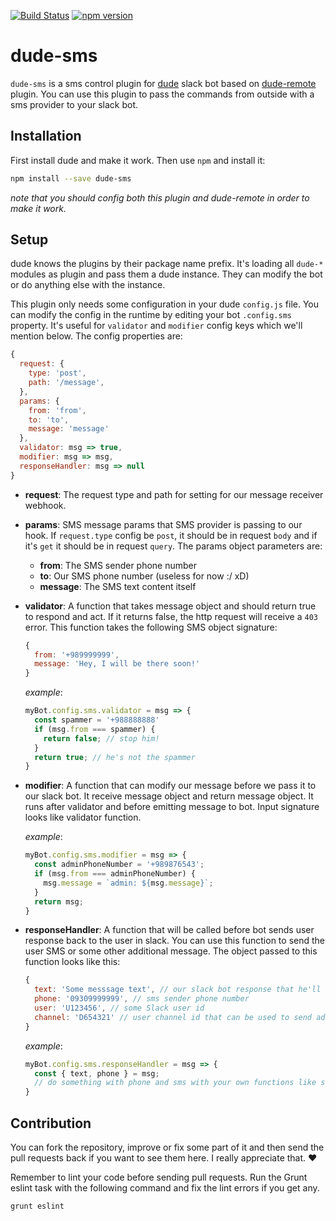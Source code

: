 [![Build Status](https://travis-ci.org/dudeee/dude-sms.svg?branch=master)](https://travis-ci.org/dudeee/dude-sms)
[![npm version](https://badge.fury.io/js/dude-sms.svg)](https://badge.fury.io/js/dude-sms)
# dude-sms

`dude-sms` is a sms control plugin for [dude](https://github.com/dudeee/dude) slack bot based on [dude-remote](https://github.com/dudeee/dude-remote) plugin. You can use this plugin to pass the commands from outside with a sms provider to your slack bot.


## Installation

First install dude and make it work. Then use `npm` and install it:

```bash
npm install --save dude-sms
```

*note that you should config both this plugin and dude-remote in order to make it work.*


## Setup

dude knows the plugins by their package name prefix. It's loading all `dude-*` modules as plugin and pass them a dude instance. They can modify the bot or do anything else with the instance.

This plugin only needs some configuration in your dude `config.js` file. You can modify the config in the runtime by editing your bot `.config.sms` property. It's useful for `validator` and `modifier` config keys which we'll mention below. The config properties are:

```js
{
  request: {
    type: 'post',
    path: '/message',
  },
  params: {
    from: 'from',
    to: 'to',
    message: 'message'
  },
  validator: msg => true,
  modifier: msg => msg,
  responseHandler: msg => null
}
```

* **request**: The request type and path for setting for our message receiver webhook.


* **params**: SMS message params that SMS provider is passing to our hook. If `request.type` config be `post`, it should be in request `body` and if it's `get` it should be in request `query`. The params object parameters are:
  * **from**: The SMS sender phone number
  * **to**: Our SMS phone number (useless for now :/ xD)
  * **message**: The SMS text content itself


* **validator**: A function that takes message object and should return true to respond and act. If it returns false, the http request will receive a `403` error. This function takes the following SMS object signature:

  ```js
  {
    from: '+989999999',
    message: 'Hey, I will be there soon!'
  }
  ```

  *example*:

  ```js
  myBot.config.sms.validator = msg => {
    const spammer = '+988888888'
    if (msg.from === spammer) {
      return false; // stop him!
    }
    return true; // he's not the spammer
  }
  ```

* **modifier**: A function that can modify our message before we pass it to our slack bot. It receive message object and return message object. It runs after validator and before emitting message to bot. Input signature looks like validator function.

  *example*:

  ```js
  myBot.config.sms.modifier = msg => {
    const adminPhoneNumber = '+989876543';
    if (msg.from === adminPhoneNumber) {
      msg.message = `admin: ${msg.message}`;
    }
    return msg;
  }
  ```

* **responseHandler**: A function that will be called before bot sends user response back to the user in slack. You can use this function to send the user SMS or some other additional message. The object passed to this function looks like this:

  ```js
  {
    text: 'Some messsage text', // our slack bot response that he'll send to user in react to the message came
    phone: '09309999999', // sms sender phone number
    user: 'U123456', // some Slack user id
    channel: 'D654321' // user channel id that can be used to send additional message
  }
  ```

  *example*:

  ```js
  myBot.config.sms.responseHandler = msg => {
    const { text, phone } = msg;
    // do something with phone and sms with your own functions like sendSMS(phone, text) or etc.
  }
  ```


## Contribution

You can fork the repository, improve or fix some part of it and then send the pull requests back if you want to see them here. I really appreciate that. :heart:

Remember to lint your code before sending pull requests. Run the Grunt eslint task with the following command and fix the lint errors if you get any.

```bash
grunt eslint
```
